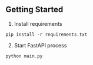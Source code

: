 

## Getting Started

1. Install requirements

```
pip install -r requirements.txt
```

2. Start FastAPI process

```shell
python main.py
```
